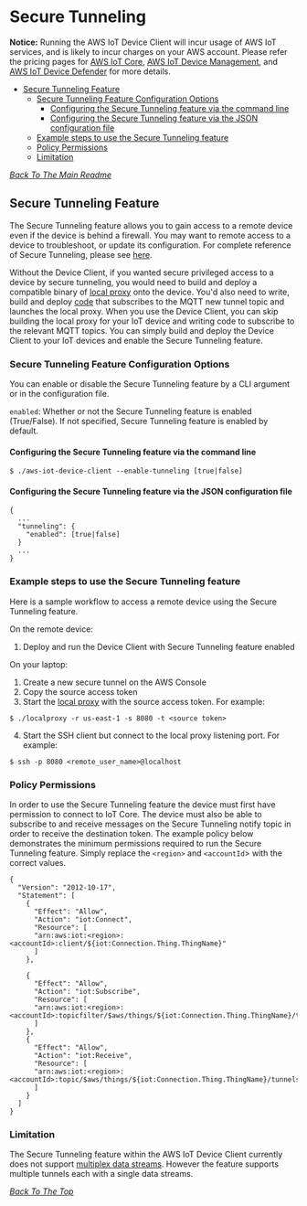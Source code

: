 # Secure Tunneling 
 **Notice:** Running the AWS IoT Device Client will incur usage of AWS IoT services, and is likely to incur charges on your AWS account. Please refer the pricing pages for [AWS IoT Core](https://aws.amazon.com/iot-core/pricing/), [AWS IoT Device Management](https://aws.amazon.com/iot-device-management/pricing/), and [AWS IoT Device Defender](https://aws.amazon.com/iot-device-defender/pricing/) for more details.

  * [Secure Tunneling Feature](#secure-tunneling-feature)
    + [Secure Tunneling Feature Configuration Options](#secure-tunneling-feature-configuration-options)
      - [Configuring the Secure Tunneling feature via the command line](#configuring-the-secure-tunneling-feature-via-the-command-line)
      - [Configuring the Secure Tunneling feature via the JSON configuration file](#configuring-the-secure-tunneling-feature-via-the-json-configuration-file)
    + [Example steps to use the Secure Tunneling feature](#example-steps-to-use-the-secure-tunneling-feature)
    + [Policy Permissions](#policy-permissions)
    + [Limitation](#limitation)

[*Back To The Main Readme*](../../README.md)

## Secure Tunneling Feature
The Secure Tunneling feature allows you to gain access to a remote device even if the device is behind a firewall. You may want to remote access to a device to troubleshoot, or update its configuration. For complete reference of Secure Tunneling, please see [here](https://docs.aws.amazon.com/iot/latest/developerguide/secure-tunneling.html).

Without the Device Client, if you wanted secure privileged access to a device by secure tunneling, you would need to build and deploy a compatible binary of [local proxy](https://docs.aws.amazon.com/iot/latest/developerguide/local-proxy.html) onto the device. You'd also need to write, build and deploy [code](https://docs.aws.amazon.com/iot/latest/developerguide/agent-snippet.html) that subscribes to the MQTT new tunnel topic and launches the local proxy. When you use the Device Client, you can skip building the local proxy for your IoT device and writing code to subscribe to the relevant MQTT topics. You can simply build and deploy the Device Client to your IoT devices and enable the Secure Tunneling feature.

### Secure Tunneling Feature Configuration Options

You can enable or disable the Secure Tunneling feature by a CLI argument or in the configuration file.

`enabled`: Whether or not the Secure Tunneling feature is enabled (True/False). If not specified, Secure Tunneling feature is enabled by default.

#### Configuring the Secure Tunneling feature via the command line
```
$ ./aws-iot-device-client --enable-tunneling [true|false]
```

#### Configuring the Secure Tunneling feature via the JSON configuration file
```
{
  ...
  "tunneling": {
    "enabled": [true|false]
  }
  ...
}
```

### Example steps to use the Secure Tunneling feature
Here is a sample workflow to access a remote device using the Secure Tunneling feature.

On the remote device:
1. Deploy and run the Device Client with Secure Tunneling feature enabled

On your laptop:
1. Create a new secure tunnel on the AWS Console
2. Copy the source access token
3. Start the [local proxy](https://github.com/aws-samples/aws-iot-securetunneling-localproxy/blob/master/README.md#options-set-via-command-line-arguments) with the source access token. For example:  
```
$ ./localproxy -r us-east-1 -s 8080 -t <source token>
```
4. Start the SSH client but connect to the local proxy listening port. For example:
```
$ ssh -p 8080 <remote_user_name>@localhost
```

### Policy Permissions
In order to use the Secure Tunneling feature the device must first have permission to connect to IoT Core. 
The device must also be able to subscribe to and receive messages on the Secure Tunneling notify topic in order to receive the destination token.
The example policy below demonstrates the minimum permissions required to run the Secure Tunneling feature. Simply replace the `<region>` and `<accountId`> with the correct values.
```
{
  "Version": "2012-10-17",
  "Statement": [
    {
      "Effect": "Allow",
      "Action": "iot:Connect",
      "Resource": [
      "arn:aws:iot:<region>:<accountId>:client/${iot:Connection.Thing.ThingName}"
      ]
    },

    {
      "Effect": "Allow",
      "Action": "iot:Subscribe",
      "Resource": [
      "arn:aws:iot:<region>:<accountId>:topicfilter/$aws/things/${iot:Connection.Thing.ThingName}/tunnels/notify"
      ]
    },
    {
      "Effect": "Allow",
      "Action": "iot:Receive",
      "Resource": [
      "arn:aws:iot:<region>:<accountId>:topic/$aws/things/${iot:Connection.Thing.ThingName}/tunnels/notify"
      ]
    }
  ]
}
```

### Limitation
The Secure Tunneling feature within the AWS IoT Device Client currently does not support [multiplex data streams](https://docs.aws.amazon.com/iot/latest/developerguide/multiplexing.html). However the feature supports multiple tunnels each with a single data streams.

[*Back To The Top*](#)
